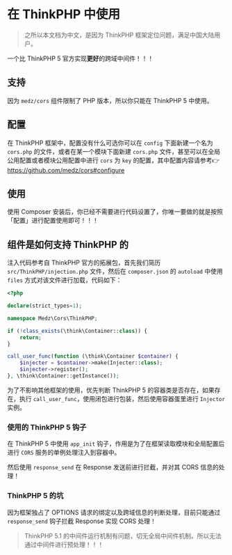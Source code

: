# 在 ThinkPHP 中使用

> 之所以本文档为中文，是因为 ThinkPHP 框架定位问题，满足中国大陆用户。

一个比 ThinkPHP 5 官方实现**更好**的跨域中间件！！！

## 支持

因为 `medz/cors` 组件限制了 PHP 版本，所以你只能在 ThinkPHP 5 中使用。

## 配置

在 ThinkPHP 框架中，配置没有什么可选你可以在 `config` 下面新建一个名为 `cors.php` 的文件，或者在某一个模块下面新建 `cors.php` 文件，甚至可以在全局公用配置或者模块公用配置中进行 `cors` 为 `key` 的配置，其中配置内容请参考👉https://github.com/medz/cors#configure

## 使用

使用 Composer 安装后，你已经不需要进行代码设置了，你唯一要做的就是按照「配置」进行配置使用即可！！！

## 组件是如何支持 ThinkPHP 的

注入代码参考自 ThinkPHP 官方的拓展包，首先我们简历 `src/ThinkPHP/injection.php` 文件，然后在 `composer.json` 的 `autoload` 中使用 `files` 方式对该文件进行加载，代码如下：

```php
<?php

declare(strict_types=1);

namespace Medz\Cors\ThinkPHP;

if (!class_exists(\think\Container::class)) {
    return;
}

call_user_func(function (\think\Container $container) {
    $injecter = $container->make(Injecter::class);
    $injecter->register();
}, \think\Container::getInstance());
```

为了不影响其他框架的使用，优先判断 ThinkPHP 5 的容器类是否存在，如果存在，执行 `call_user_func`，使用闭包进行包装，然后使用容器蛋里进行 `Injector` 实例。

### 使用的 ThinkPHP 5 钩子

在 ThinkPHP 5 中使用 `app_init` 钩子，作用是为了在框架读取模块和全局配置后进行 `CORS` 服务的单例处理注入到容器中。

然后使用 `response_send` 在 Response 发送前进行拦截，并对其 CORS 信息的处理！

### ThinkPHP 5 的坑

因为框架独占了 OPTIONS 请求的绑定以及跨域信息的判断处理，目前只能通过 `response_send` 钩子拦截 Response 实现 CORS 处理！

> ThinkPHP 5.1 的中间件运行机制有问题，切无全局中间件机制。所以无法通过中间件进行预处理！！！

